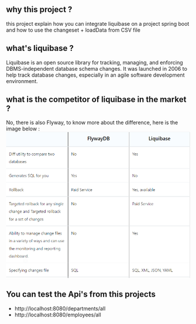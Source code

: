 ## why this project ?
this project explain how you can integrate liquibase on a project spring boot and how to use the changeset + loadData from CSV file

## what's liquibase ?
Liquibase is an open source library for tracking, managing, and enforcing DBMS-independent database schema changes. It was launched in 2006 to help track database changes, especially in an agile software development environment.
## what is the competitor of liquibase in the market ?
No, there is also Flyway, to know more about the difference, here is the image below :
<img src="differencebetweenliquibaseAndflyway.png"/>

## You can test the Api's from this projects
- http://localhost:8080/departments/all
- http://localhost:8080/employees/all